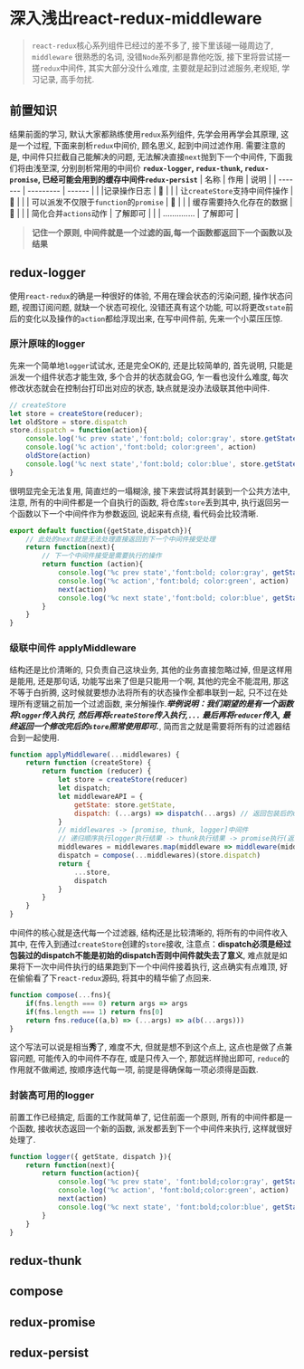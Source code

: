 # 深入浅出react-redux-middleware

> `react-redux`核心系列组件已经过的差不多了, 接下里该碰一碰周边了, `middleware` 很熟悉的名词, 没错`Node`系列都是靠他吃饭, 接下里将尝试搓一搓`redux`中间件, 其实大部分没什么难度, 主要就是起到过滤服务,老规矩, 学习记录, 高手勿扰.

## 前置知识
结果前面的学习, 默认大家都熟练使用`redux`系列组件, 先学会用再学会其原理, 这是一个过程, 下面来剖析`redux`中间价, 顾名思义, 起到中间过滤作用. 需要注意的是, 中间件只拦截自己能解决的问题, 无法解决直接`next`抛到下一个中间件, 下面我们将由浅至深, 分别剖析常用的中间价 **`redux-logger`, `redux-thunk`, `redux-promise`, 已经可能会用到的缓存中间件`redux-persist`**
| 名称                               | 作用               | 说明          | 
| -------                           | ---------         | ------         | 
|<Badge text="redux-logger"/>        |记录操作日志          |        🚀     |
|<Badge text="redux-thunk"/>        | 让`createStore`支持中间件操作    |        🚀        |
|<Badge text="redux-promise"/>      |  可以派发不仅限于`function`的`promise`    |        🚀    |
|<Badge text="redux-persist"/>      |  缓存需要持久化存在的数据  |        🚀       |
|<Badge text="redux-actions"/>      |    简化合并`actions`动作  |       了解即可       |
|<Badge text="............"/>      |    ..............  |       了解即可       |

> **记住一个原则, 中间件就是一个过滤的函,每一个函数都返回下一个函数以及结果**

## redux-logger <Badge text="难度系数🌟" /> 
使用`react-redux`的确是一种很好的体验, 不用在理会状态的污染问题, 操作状态问题, 视图订阅问题, 就缺一个状态可视化, 没错还真有这个功能, 可以将更改`state`前后的变化以及操作的`action`都给浮现出来, 在写中间件前, 先来一个小菜压压惊.
### 原汁原味的logger
先来一个简单地`logger`试试水, 还是完全OK的, 还是比较简单的, 首先说明, 只能是派发一个组件状态才能生效, 多个合并的状态就会GG, 乍一看也没什么难度, 每次修改状态就会在控制台打印出对应的状态, 缺点就是没办法级联<Badge type="warn" text="无限层次嵌套中间件" />其他中间件.
```javascript
// createStore
let store = createStore(reducer);
let oldStore = store.dispatch
store.dispatch = function(action){
    console.log('%c prev state','font:bold; color:gray', store.getState())
    console.log('%c action','font:bold; color:green', action)
    oldStore(action)
    console.log('%c next state','font:bold; color:blue', store.getState())
}
```
很明显完全无法复用, 简直烂的一塌糊涂, 接下来尝试将其封装到一个公共方法中, 注意, 所有的中间件都是一个自执行的函数, 将仓库`store`丢到其中, 执行返回另一个函数以下一个中间件作为参数返回, 说起来有点绕, 看代码会比较清晰.
```javascript
export default function({getState,dispatch}){
    // 此处的next就是无法处理直接返回到下一个中间件接受处理
    return function(next){
        // 下一个中间件接受是需要执行的操作
        return function (action){
            console.log('%c prev state','font:bold; color:gray', getState())
            console.log('%c action','font:bold; color:green', action)
            next(action)
            console.log('%c next state','font:bold; color:blue', getState())
        }
    }
}
```
### 级联中间件 applyMiddleware
结构还是比价清晰的, 只负责自己这块业务, 其他的业务直接忽略过掉, 但是这样用是能用, 还是那句话, 功能写出来了但是只能用一个啊, 其他的完全不能混用, 那这不等于白折腾, 这时候就要想办法将所有的状态操作全都串联到一起, 只不过在处理所有逻辑之前加一个过滤函数, 来分解操作.***举例说明：我们期望的是有一个函数将`logger`传入执行, 然后再将`createStore`传入执行,`...` 最后再将`reducer`传入, 最终返回一个修改完后的`store`照常使用即可.***, 简而言之就是需要将所有的过滤器结合到一起使用.
```javascript
function applyMiddleware(...middlewares) {   
    return function (createStore) {
        return function (reducer) {
            let store = createStore(reducer)
            let dispatch;
            let middlewareAPI = {
                getState: store.getState,
                dispatch: (...args) => dispatch(...args) // 返回包装后的dispatch
            }
            // middlewares -> [promise, thunk, logger]中间件
            // 递归顺序执行logger执行结果 -> thunk执行结果 -> promise执行(返回的dispatch)
            middlewares = middlewares.map(middleware => middleware(middlewareAPI))
            dispatch = compose(...middlewares)(store.dispatch)
            return {
                ...store,
                dispatch
            }
        }
    }
}
```
中间件的核心就是迭代每一个过滤器, 结构还是比较清晰的, 将所有的中间件收入其中, 在传入到通过`createStore`创建的`store`接收, 注意点：**dispatch必须是经过包装过的dispatch不能是初始的dispatch否则中间件就失去了意义**, 难点就是如果将下一次中间件执行的结果跑到下一个中间件接着执行, 这点确实有点难顶, 好在偷偷看了下`react-redux`源码, 将其中的精华偷了点回来.
```javascript
function compose(...fns){
    if(fns.length === 0) return args => args
    if(fns.length === 1) return fns[0]
    return fns.reduce((a,b) => (...args) => a(b(...args)))
}
```
这个写法可以说是相当**秀**了, 难度不大, 但就是想不到这个点上, 这点也是做了点兼容问题, 可能传入的中间件不存在, 或是只传入一个, 那就远样抛出即可, `reduce`的作用就不做阐述, 按顺序迭代每一项, 前提是得确保每一项必须得是函数.
### 封装高可用的logger
前置工作已经搞定, 后面的工作就简单了, 记住前面一个原则, 所有的中间件都是一个函数, 接收状态返回一个新的函数, 派发都丢到下一个中间件来执行, 这样就很好处理了.
```javascript
function logger({ getState, dispatch }){
    return function(next){
        return function(action){
            console.log('%c prev state', 'font:bold;color:gray', getState())
            console.log('%c action', 'font:bold;color:green', action)
            next(action)
            console.log('%c next state', 'font:bold;color:blue', getState())
        }
    }
}
```

## redux-thunk <Badge text="难度系数🌟🌟" />
## compose <Badge type="warn" text="难度系数🌟🌟🌟" />
## redux-promise <Badge type="warn" text="难度系数🌟🌟🌟🌟" />
## redux-persist <Badge type="warn" text="难度系数🌟🌟🌟🌟🌟" />